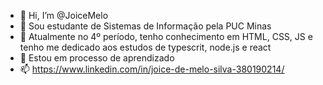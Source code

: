 - 👋 Hi, I’m @JoiceMelo
- 👀  Sou estudante de Sistemas de Informação pela PUC Minas
- 🌱 Atualmente no 4º período, tenho conhecimento em HTML, CSS, JS e tenho me dedicado aos estudos de typescrit, node.js e react
- 💞️ Estou em processo de aprendizado
- 📫 https://www.linkedin.com/in/joice-de-melo-silva-380190214/


